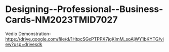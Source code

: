 # Designing--Professional--Business-Cards-NM2023TMID7027

Vedio Demonstration-https://drive.google.com/file/d/1HtpcSGxPTPPX7jgKlmM_soAjWY1bKYTG/view?usp=drivesdk
